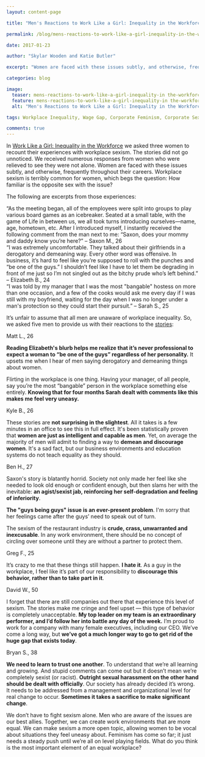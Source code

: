 ```yaml
---
layout: content-page

title: "Men's Reactions to Work Like a Girl: Inequality in the Workforce"

permalink: /blog/mens-reactions-to-work-like-a-girl-inequality-in-the-workforce/

date: 2017-01-23

author: "Skylar Wooden and Katie Butler"

excerpt: "Women are faced with these issues subtly, and otherwise, frequently throughout their careers. Workplace sexism is terribly common for women, which begs the question: How familiar is the opposite sex with the issue?"

categories: blog

image:
  teaser: mens-reactions-to-work-like-a-girl-inequality-in the-workforce.jpg
  feature: mens-reactions-to-work-like-a-girl-inequality-in the-workforce.jpg
  alt: "Men's Reactions to Work Like a Girl: Inequality in the Workforce"

tags: Workplace Inequality, Wage Gap, Corporate Feminism, Corporate Sexism

comments: true
---
```


In <a href="/blog/work-like-a-girl-inequality-in-the-workforce/">Work Like a Girl: Inequality in the Workforce</a> we asked three women to recount their experiences with workplace sexism. The stories did not go unnoticed. We received numerous responses from women who were relieved to see they were not alone. Women are faced with these issues subtly, and otherwise, frequently throughout their careers. Workplace sexism is terribly common for women, which begs the question: How familiar is the opposite sex with the issue?

The following are excerpts from those experiences:

<div class="row">
  <div class="col-sm-4">
    “As the meeting began, all of the employees were split into groups to play various board games as an icebreaker. Seated at a small table, with the game of Life in between us, we all took turns introducing ourselves—name, age, hometown, etc. After I introduced myself, I instantly received the following comment from the man next to me: “Saxon, does your mommy and daddy know you’re here?”
    – Saxon M., 26
  </div>
  <div class="col-sm-4">
    “I was extremely uncomfortable. They talked about their girlfriends in a derogatory and demeaning way. Every other word was offensive. In business, it’s hard to feel like you’re supposed to roll with the punches and “be one of the guys.” I shouldn’t feel like I have to let them be degrading in front of me just so I’m not singled out as the bitchy prude who’s left behind.”
    – Elizabeth B., 24
  </div>
  <div class="col-sm-4">
    “I was told by my manager that I was the most "bangable" hostess on more than one occasion, and a few of the cooks would ask me every day if I was still with my boyfriend, waiting for the day when I was no longer under a man's protection so they could start their pursuit.”
    – Sarah S., 25
  </div>
</div>

It’s unfair to assume that all men are unaware of workplace inequality. So, we asked five men to provide us with their reactions to the <a href="/blog/work-like-a-girl-inequality-in-the-workforce/">stories</a>:

<p class="indent">Matt L., 26</p>

<p class="indent"><b>Reading Elizabeth's blurb helps me realize that it’s never professional to expect a woman to “be one of the guys” regardless of her personality.</b> It upsets me when I hear of men saying derogatory and demeaning things about women.</p>

<p class="indent">Flirting in the workplace is one thing. Having your manager, of all people, say you’re the most “bangable” person in the workplace something else entirely. <b>Knowing that for four months Sarah dealt with comments like this makes me feel very uneasy.</b></p>

<p class="indent">Kyle B., 26</p>

<p class="indent">These stories are <b>not surprising in the slightest</b>. All it takes is a few minutes in an office to see this in full effect. It's been statistically proven that <b>women are just as intelligent and capable as men</b>. Yet, on average the majority of men will admit to finding a way to <b>demean and discourage women</b>. It's a sad fact, but our business environments and education systems do not teach equality as they should.</p>

<p class="indent">Ben H., 27</p>

<p class="indent">Saxon's story is blatantly horrid. Society not only made her feel like she needed to look old enough or confident enough, but then slams her with the inevitable: <b>an agist/sexist jab, reinforcing her self-degradation and feeling of inferiority</b>.</p>

<p class="indent"><b>The "guys being guys" issue is an ever-present problem</b>. I'm sorry that her feelings came after the guys’ need to speak out of turn.</p>

<p class="indent">The sexism of the restaurant industry is <b>crude, crass, unwarranted and inexcusable</b>. In any work environment, there should be no concept of circling over someone until they are without a partner to protect them.</p>

<p class="indent">Greg F., 25</p>

<p class="indent">It’s crazy to me that these things still happen. <b>I hate it</b>. As a guy in the workplace, I feel like it’s part of our responsibility to <b>discourage this behavior, rather than to take part in it</b>.</p>

<p class="indent">David W., 50</p>

<p class="indent">I forget that there are still companies out there that experience this level of sexism. The stories make me cringe and feel upset — this type of behavior is completely unacceptable. <b>My top leader on my team is an extraordinary performer, and I’d follow her into battle any day of the week.</b> I’m proud to work for a company with many female executives, including our CEO. We’ve come a long way, but <b> we’ve got a much longer way to go to get rid of the huge gap that exists today</b>.<p>

<p class="indent">Bryan S., 38</p>

<p class="indent"><b>We need to learn to trust one another</b>. To understand that we’re all learning and growing. And stupid comments can come out but it doesn’t mean we’re completely sexist (or racist). <b>Outright sexual harassment on the other hand should be dealt with officially</b>. Our society has already decided it’s wrong. It needs to be addressed from a management and organizational level for real change to occur. <b>Sometimes it takes a sacrifice to make significant change</b>.</p>

<p>We don’t have to fight sexism alone. Men who are aware of the issues are our best allies. Together, we can create work environments that are more equal. We can make sexism a more open topic, allowing women to be vocal about situations they feel uneasy about. Feminism has come so far; it just needs a steady push until we’re all on level playing fields. What do you think is the most important element of an equal workplace?</p>